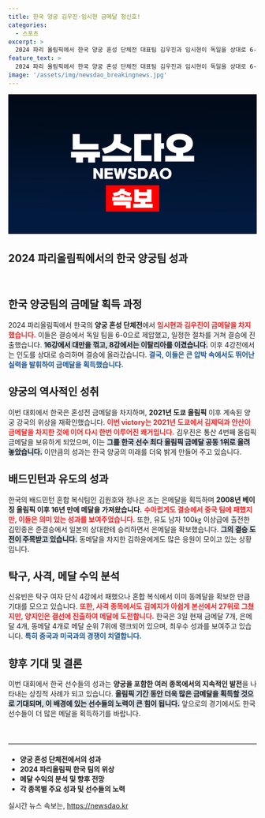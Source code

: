 ```yaml
---
title: 한국 양궁 김우진·임시현 금메달 청신호!
categories:
  - 스포츠
excerpt: >
  2024 파리 올림픽에서 한국 양궁 혼성 단체전 대표팀 김우진과 임시현이 독일을 상대로 6-0 완승, 금메달을 획득하며 양궁 강국의 위상을 이어갔습니다. 김우진은 올림픽 금메달 4개로 한국 선수 공동 1위를 기록하며 눈길을 끌고 있습니다!
feature_text: >
  2024 파리 올림픽에서 한국 양궁 혼성 단체전 대표팀 김우진과 임시현이 독일을 상대로 6-0 완승, 금메달을 획득하며 양궁 강국의 위상을 이어갔습니다. 김우진은 올림픽 금메달 4개로 한국 선수 공동 1위를 기록하며 눈길을 끌고 있습니다!
image: '/assets/img/newsdao_breakingnews.jpg'
---
```


<p><img src="/assets/img/newsdao_breakingnews.jpg" alt="ranknews 속보" /></p>

<h2 data-ke-size="size26">2024 파리올림픽에서의 한국 양궁팀 성과</h2>

<p data-ke-size="size16">&nbsp;</p>

<h2 data-ke-size="size26">한국 양궁팀의 금메달 획득 과정</h2>

<p data-ke-size="size16">2024 파리올림픽에서 한국의 <b>양궁 혼성 단체전</b>에서 <b><span style="color: #ee2323;">임시현과 김우진이 금메달을 차지했습니다.</span></b> 이들은 결승에서 독일 팀을 6-0으로 제압했고, 일정한 절차를 거쳐 결승에 진출했습니다. <b><span style="background-color: #21538527;">16강에서 대만을 꺾고, 8강에서는 이탈리아를 이겼습니다.</span></b> 이후 4강전에서는 인도를 상대로 승리하며 결승에 올라갔습니다. <b><span style="color: #1a5490;">결국, 이들은 큰 압박 속에서도 뛰어난 실력을 발휘하여 금메달을 획득했습니다.</span></b></p>

<h2 data-ke-size="size26">양궁의 역사적인 성취</h2>

<p data-ke-size="size16">이번 대회에서 한국은 혼성전 금메달을 차지하며, <b>2021년 도쿄 올림픽</b> 이후 계속된 양궁 강국의 위상을 재확인했습니다. <b><span style="color: #ee2323;">이번 victory는 2021년 도쿄에서 김제덕과 안산이 금메달을 차지한 것에 이어 다시 한번 이루어진 쾌거입니다.</span></b> 김우진은 통산 4번째 올림픽 금메달을 보유하게 되었으며, 이는 <b><span style="background-color: #21538527;">그를 한국 선수 최다 올림픽 금메달 공동 1위로 올려 놓았습니다.</span></b> 이만큼의 성과는 한국 양궁의 미래를 더욱 밝게 만들어 주고 있습니다.</p>

<h2 data-ke-size="size26">배드민턴과 유도의 성과</h2>

<p data-ke-size="size16">한국의 배드민턴 혼합 복식팀인 김원호와 정나은 조는 은메달을 획득하며 <b>2008년 베이징 올림픽 이후 16년 만에 메달을 가져왔습니다.</b> <b><span style="color: #ee2323;">수아럽게도 결승에서 중국 팀에 패했지만, 이들은 의미 있는 성과를 보여주었습니다.</span></b> 또한, 유도 남자 100㎏ 이상급에 출전한 김민종은 준결승에서 일본의 상대한테 승리하면서 은메달을 확보했습니다. <b><span style="background-color: #21538527;">그의 결승 도전이 주목받고 있습니다.</span></b> 동메달을 차지한 김하윤에게도 많은 응원이 모이고 있는 상황입니다.</p>

<h2 data-ke-size="size26">탁구, 사격, 메달 수익 분석</h2>

<p data-ke-size="size16">신유빈은 탁구 여자 단식 4강에서 패했으나 혼합 복식에서 이미 동메달을 확보한 만큼 기대를 모으고 있습니다. <b><span style="color: #ee2323;">또한, 사격 종목에서도 김예지가 아쉽게 본선에서 27위로 그쳤지만, 양지인은 결선에 진출하여 메달에 도전합니다.</span></b> 한국은 3일 현재 금메달 7개, 은메달 4개, 동메달 4개로 메달 순위 7위에 랭크되어 있으며, 최우수 성과를 보여주고 있습니다. <b><span style="color: #1a5490;">특히 중국과 미국과의 경쟁이 치열합니다.</span></b></p>

<h2 data-ke-size="size26">향후 기대 및 결론</h2>

<p data-ke-size="size16">이번 대회에서 한국 선수들의 성과는 <b>양궁을 포함한 여러 종목에서의 지속적인 발전</b>을 나타내는 상징적 사례가 되고 있습니다. <b><span style="background-color: #21538527;">올림픽 기간 동안 더욱 많은 금메달을 획득할 것으로 기대되며, 이 배경에 있는 선수들의 노력이 큰 힘이 됩니다.</span></b> 앞으로의 경기에서도 한국 선수들이 더 많은 메달을 획득하기를 바랍니다.</p>

<p data-ke-size="size16">&nbsp;</p>

<hr style="border:none; border-top: 1px solid #ccc; margin: 20px 0;"/>

<ul>
<li><b>양궁 혼성 단체전에서의 성과</b></li>
<li><b>2024 파리올림픽 한국 팀의 위상</b></li>
<li><b>메달 수익의 분석 및 향후 전망</b></li>
<li><b>각 종목별 주요 성과 및 선수들의 노력</b></li>
</ul>
실시간 뉴스 속보는, <a href="https://newsdao.kr" rel="dofollow">https://newsdao.kr</a>


